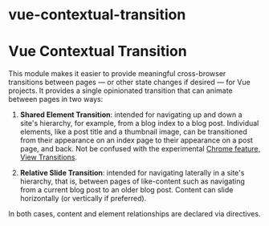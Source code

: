 # vue-contextual-transition

# Vue Contextual Transition

This module makes it easier to provide meaningful cross-browser transitions between pages — or other state changes if desired — for Vue projects. It provides a single opinionated transition that can animate between pages in two ways:

1. **Shared Element Transition**: intended for navigating up and down a site's hierarchy, for example, from a blog index to a blog post. Individual elements, like a post title and a thumbnail image, can be transitioned from their appearance on an index page to their appearance on a post page, and back. Not be confused with the experimental [Chrome feature, View Transitions](https://developer.chrome.com/docs/web-platform/view-transitions/).

2. **Relative Slide Transition**: intended for navigating laterally in a site's hierarchy, that is, between pages of like-content such as navigating from a current blog post to an older blog post. Content can slide horizontally (or vertically if preferred).

In both cases, content and element relationships are declared via directives.


